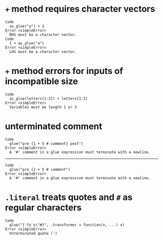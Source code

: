 # `+` method requires character vectors

    Code
      as_glue("a") + 1
    Error <simpleError>
      RHS must be a character vector.
    Code
      1 + as_glue("a")
    Error <simpleError>
      LHS must be a character vector.

# `+` method errors for inputs of incompatible size

    Code
      as_glue(letters[1:2]) + letters[1:3]
    Error <simpleError>
      Variables must be length 1 or 3

# unterminated comment

    Code
      glue("pre {1 + 5 # comment} post")
    Error <simpleError>
      A '#' comment in a glue expression must terminate with a newline.

---

    Code
      glue("pre {1 + 5 # comment")
    Error <simpleError>
      A '#' comment in a glue expression must terminate with a newline.

# `.literal` treats quotes and `#` as regular characters

    Code
      glue("{'fo`o\"#}", .transformer = function(x, ...) x)
    Error <simpleError>
      Unterminated quote (')

